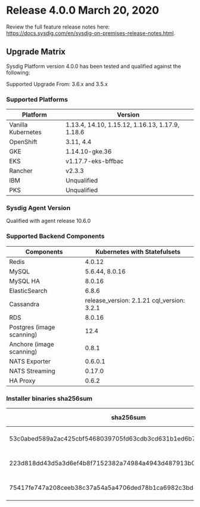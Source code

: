 Release 4.0.0 March 20, 2020
===

Review the full feature release notes here: https://docs.sysdig.com/en/sysdig-on-premises-release-notes.html.

Upgrade Matrix
---

Sysdig Platform version 4.0.0 has been tested and qualified against the following:

Supported Upgrade From: 3.6.x and 3.5.x

### Supported Platforms

| **Platform** | **Version** |
|---|---|
| Vanilla Kubernetes          | 1.13.4, 14.10, 1.15.12, 1.16.13, 1.17.9, 1.18.6 |
| OpenShift                   | 3.11, 4.4 |
| GKE                         |1.14.10-gke.36 |
| EKS                         |v1.17.7-eks-bffbac|
| Rancher                     | v2.3.3|
| IBM                         | Unqualified |
| PKS                         | Unqualified |

### Sysdig Agent Version

Qualified with agent release 10.6.0

### Supported Backend Components

| **Components** | **Kubernetes with Statefulsets** |
|---|---|
| Redis                      | 4.0.12 |
| MySQL                      | 5.6.44, 8.0.16|
| MySQL HA                   | 8.0.16 |
| ElasticSearch              | 6.8.6 |
| Cassandra                  | release_version: 2.1.21 cql_version: 3.2.1 |
| RDS                        | 8.0.16 |
| Postgres (image scanning)  | 12.4|
| Anchore (image scanning)   | 0.8.1 |
| NATS Exporter              | 0.6.0.1 |
| NATS Streaming             | 0.17.0 |
| HA Proxy                   | 0.6.2|


### Installer binaries sha256sum

| **sha256sum** | **Installer binary ** |
|---|---|
| 53c0abed589a2ac425cbf5468039705fd63cdb3cd631b1ed6b7c3d20ac84a217 | installer-darwin-amd64 |
| 223d818dd43d5a3d6ef4b8f7152382a74984a4943d487913b013b60edb2a2706 | installer-linux-amd64 |
| 75417fe747a208ceeb38c37a54a5a4706ded78b1ca6982c3bd41a3febaae5bc5 | installer-windows-amd64.exe |
